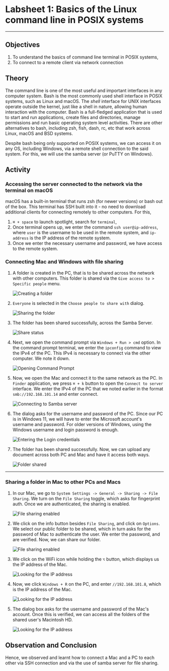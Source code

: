 # Labsheet 1: Basics of the Linux command line in POSIX systems

___

## Objectives

1. To understand the basics of command line terminal in POSIX systems,
2. To connect to a remote client via network connection

## Theory  
  
The command line is one of the most useful and important interfaces in any computer system. Bash is the most commonly used shell interface in POSIX systems, such as Linux and macOS. The _shell_ interface for UNIX interfaces operate outside the kernel, just like a shell in nature, allowing human interaction with the computer. Bash is a full-fledged application that is used to start and run applications, create files and directories, manage permissions and run basic operating system level activities. There are other alternatives to bash, including zsh, fish, dash, rc, etc that work across Linux, macOS and BSD systems.

Despite bash being only supported on POSIX systems, we can access it on any OS, including Windows, via a remote shell connection to the said system. For this, we will use the samba server (or PuTTY on Windows).

## Activity

### Accessing the server connected to the network via the terminal on macOS

macOS has a built-in terminal that runs zsh (for newer versions) or bash out of the box. This terminal has SSH built into it - no need to download additional clients for connecting remotely to other computers. For this,

1. `⌘ + space` to launch spotlight, search for `terminal`,
2. Once terminal opens up, we enter the command `ssh user@ip-address`, where `user` is the username to be used in the remote system, and `ip-address` is the IP address of the remote system.
3. Once we enter the necessary username and password, we have access to the remote system.

### Connecting Mac and Windows with file sharing

   1. A folder is created in the PC, that is to be shared across the network with other computers. This folder is shared via the `Give access to > Specific people` menu.

       ![Creating a folder](images/step1.png "Creating a folder and sharing it")

   2. `Everyone` is selected in the `Choose people to share with` dialog.

       ![Sharing the folder](images/step2.png "Sharing menu")

   3. The folder has been shared successfully, across the Samba Server.

       ![Share status](images/step3.png "The folder has been shared")

   4. Next, we open the command prompt via `Windows + Run > cmd` option. In the command prompt terminal, we enter the `ipconfig` command to view the IPv4 of the PC. This IPv4 is necessary to connect via the other computer. We note it down.

       ![Opening Command Prompt](images/step4.png "Noting the IPv4 of the PC")

   5. Now, we open the Mac and connect it to the same network as the PC. In `Finder` application, we press `⌘ + k` button to open the `Connect to server` interface. We enter the IPv4 of the PC that we noted earlier in the format `smb://192.168.101.14` and enter connect.

       ![Connecting to Samba server](images/step5.png "Opening the connect to server interface in Mac")

   6. The dialog asks for the username and password of the PC. Since our PC is in Windows 11, we will have to enter the Microsoft account's username and password. For older versions of Windows, using the Windows username and login password is enough.

       ![Entering the Login credentials](images/step6.png "Entering the login credentials of the PC")

   7. The folder has been shared successfully. Now, we can upload any document across both PC and Mac and have it access both ways.

       ![Folder shared](images/step7.png "Entering the login credentials of the PC")

___

### Sharing a folder in Mac to other PCs and Macs

   1. In our Mac, we go to `System Settings -> General -> Sharing -> File Sharing`. We turn on the `File Sharing` toggle, which asks for fingerprint auth. Once we are authenticated, the sharing is enabled.

       ![File sharing enabled](images/mstep1.png "Enabling file sharing on Mac")

   2. We click on the info button besides `File Sharing`, and click on `Options`. We select our public folder to be shared, which in turn asks for the password of Mac to authenticate the user. We enter the password, and are verified. Now, we can share our folder.

       ![File sharing enabled](images/mstep2.png "Enabling file sharing on Mac")

   3. We click on the WiFi icon while holding the `⌥` button, which displays us the IP address of the Mac.

       ![Looking for the IP address](images/mstep3.png "We need to look for the IP address of the wifi or ethernet.")

   4. Now, we click `Windows + R` on the PC, and enter `//192.168.101.8`, which is the IP address of the Mac.

       ![Looking for the IP address](images/mstep4.png "We need to look for the IP address of the wifi or ethernet.")

   5. The dialog box asks for the username and password of the Mac's account. Once this is verified, we can access all the folders of the shared user's Macintosh HD.

       ![Looking for the IP address](images/mstep5.png "We need to look for the IP address of the wifi or ethernet.")

## Observation and Conclusion

Hence, we observed and learnt how to connect a Mac and a PC to each other via SSH connection and via the use of samba server for file sharing.
